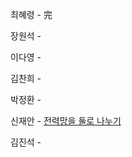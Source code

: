 최혜령 - 完

장원석 - 

이다영 - 

김찬희 - 

박정환 - 

신재안 - [전력망을 둘로 나누기](https://school.programmers.co.kr/learn/courses/30/lessons/86971)

김진석 - 
